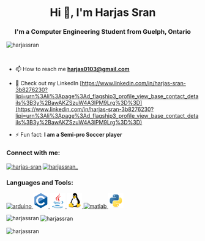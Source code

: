 <h1 align="center">Hi 👋, I'm Harjas Sran</h1>
<h3 align="center">I'm a Computer Engineering Student from Guelph, Ontario</h3>

<p align="left"> <img src="https://komarev.com/ghpvc/?username=harjassran&label=Profile%20views&color=0e75b6&style=flat" alt="harjassran" /> </p>

<p align="left"> <a href="https://twitter.com/" target="blank"><img src="https://img.shields.io/twitter/follow/?logo=twitter&style=for-the-badge" alt="" /></a> </p>

- 📫 How to reach me **harjas0103@gmail.com**

- 📄 Check out my LinkedIn [https://www.linkedin.com/in/harjas-sran-3b8276230?lipi=urn%3Ali%3Apage%3Ad_flagship3_profile_view_base_contact_details%3B3y%2BawAKZSzuW4A3lPM9Lrg%3D%3D](https://www.linkedin.com/in/harjas-sran-3b8276230?lipi=urn%3Ali%3Apage%3Ad_flagship3_profile_view_base_contact_details%3B3y%2BawAKZSzuW4A3lPM9Lrg%3D%3D)

- ⚡ Fun fact: **I am a Semi-pro Soccer player**

<h3 align="left">Connect with me:</h3>
<p align="left">
<a href="https://linkedin.com/in/harjas-sran" target="blank"><img align="center" src="https://raw.githubusercontent.com/rahuldkjain/github-profile-readme-generator/master/src/images/icons/Social/linked-in-alt.svg" alt="harjas-sran" height="30" width="40" /></a>
<a href="https://instagram.com/harjassran_" target="blank"><img align="center" src="https://raw.githubusercontent.com/rahuldkjain/github-profile-readme-generator/master/src/images/icons/Social/instagram.svg" alt="harjassran_" height="30" width="40" /></a>
</p>

<h3 align="left">Languages and Tools:</h3>
<p align="left"> <a href="https://www.arduino.cc/" target="_blank" rel="noreferrer"> <img src="https://cdn.worldvectorlogo.com/logos/arduino-1.svg" alt="arduino" width="40" height="40"/> </a> <a href="https://www.cprogramming.com/" target="_blank" rel="noreferrer"> <img src="https://raw.githubusercontent.com/devicons/devicon/master/icons/c/c-original.svg" alt="c" width="40" height="40"/> </a> <a href="https://www.java.com" target="_blank" rel="noreferrer"> <img src="https://raw.githubusercontent.com/devicons/devicon/master/icons/java/java-original.svg" alt="java" width="40" height="40"/> </a> <a href="https://www.linux.org/" target="_blank" rel="noreferrer"> <img src="https://raw.githubusercontent.com/devicons/devicon/master/icons/linux/linux-original.svg" alt="linux" width="40" height="40"/> </a> <a href="https://www.mathworks.com/" target="_blank" rel="noreferrer"> <img src="https://upload.wikimedia.org/wikipedia/commons/2/21/Matlab_Logo.png" alt="matlab" width="40" height="40"/> </a> <a href="https://www.python.org" target="_blank" rel="noreferrer"> <img src="https://raw.githubusercontent.com/devicons/devicon/master/icons/python/python-original.svg" alt="python" width="40" height="40"/> </a> </p>

<p><img align="left" src="https://github-readme-stats.vercel.app/api/top-langs?username=harjassran&show_icons=true&locale=en&layout=compact" alt="harjassran" /></p>

<p>&nbsp;<img align="center" src="https://github-readme-stats.vercel.app/api?username=harjassran&show_icons=true&locale=en" alt="harjassran" /></p>

<p><img align="center" src="https://github-readme-streak-stats.herokuapp.com/?user=harjassran&" alt="harjassran" /></p>
